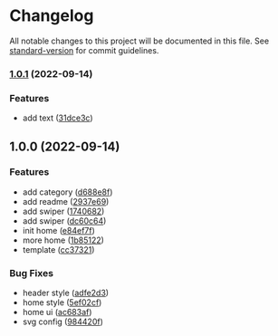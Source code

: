 # Changelog

All notable changes to this project will be documented in this file. See [standard-version](https://github.com/conventional-changelog/standard-version) for commit guidelines.

### [1.0.1](https://github.com/BlackBerry009/blog/compare/v1.0.0...v1.0.1) (2022-09-14)


### Features

* add text ([31dce3c](https://github.com/BlackBerry009/blog/commit/31dce3c42c5bd3c398da47b32fdeb89383a14adc))

## 1.0.0 (2022-09-14)


### Features

* add category ([d688e8f](https://github.com/BlackBerry009/blog/commit/d688e8f90210510ab8d8fb79548f2e116f888014))
* add readme ([2937e69](https://github.com/BlackBerry009/blog/commit/2937e699f6bf0a711b9e44b6e9582648090c9096))
* add swiper ([1740682](https://github.com/BlackBerry009/blog/commit/174068273bf91520fdeae0dc91b80b0c8ec97546))
* add swiper ([dc60c64](https://github.com/BlackBerry009/blog/commit/dc60c64137cd7e19f827cb1b7f8b49a653c367fa))
* init home ([e84ef7f](https://github.com/BlackBerry009/blog/commit/e84ef7f2abb917f3f768c31b49a4e74cc642c9be))
* more home ([1b85122](https://github.com/BlackBerry009/blog/commit/1b85122c2abb8b7466264bd94b30a26ea24f3062))
* template ([cc37321](https://github.com/BlackBerry009/blog/commit/cc37321ca9d7c6faeb67d078499befb8048d9e12))


### Bug Fixes

* header style ([adfe2d3](https://github.com/BlackBerry009/blog/commit/adfe2d309fd3279ebe966297034efc69f9e5465c))
* home style ([5ef02cf](https://github.com/BlackBerry009/blog/commit/5ef02cf70b7e385831e3d872468d2912fcb10431))
* home ui ([ac683af](https://github.com/BlackBerry009/blog/commit/ac683afa0ec4637074808e341d1ee2e9e58a9b16))
* svg config ([984420f](https://github.com/BlackBerry009/blog/commit/984420f8d00387dd3545b93f580478d54547dda0))
